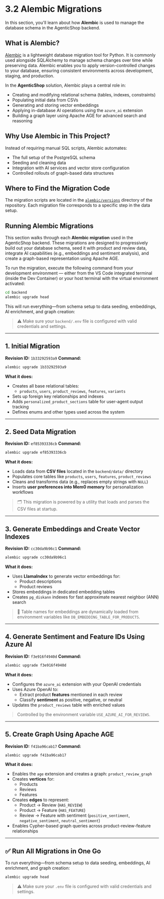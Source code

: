 # 3.2 Alembic Migrations

In this section, you'll learn about how **Alembic** is used to manage the database schema in the AgenticShop backend.

## What is Alembic?

[Alembic](https://alembic.sqlalchemy.org/) is a lightweight database migration tool for Python. It is commonly used alongside SQLAlchemy to manage schema changes over time while preserving data. Alembic enables you to apply version-controlled changes to your database, ensuring consistent environments across development, staging, and production.

In the **AgenticShop** solution, Alembic plays a central role in:

- Creating and modifying relational schema (tables, indexes, constraints)
- Populating initial data from CSVs
- Generating and storing vector embeddings
- Applying in-database AI operations using the `azure_ai` extension
- Building a graph layer using Apache AGE for advanced search and reasoning

## Why Use Alembic in This Project?

Instead of requiring manual SQL scripts, Alembic automates:

- The full setup of the PostgreSQL schema
- Seeding and cleaning data
- Integration with AI services and vector store configuration
- Controlled rollouts of graph-based data structures

## Where to Find the Migration Code

The migration scripts are located in the [`alembic/versions`](https://github.com/Azure-Samples/postgres-agentic-shop/tree/main/backend/alembic) directory of the repository. Each migration file corresponds to a specific step in the data setup.

## Running Alembic Migrations

This section walks through each **Alembic migration** used in the AgenticShop backend. These migrations are designed to progressively build out your database schema, seed it with product and review data, integrate AI capabilities (e.g., embeddings and sentiment analysis), and create a graph-based representation using Apache AGE.

To run the migration, execute the following command from your development environment — either from the VS Code integrated terminal (inside the Dev Container) or your host terminal with the virtual environment activated:

```bash
cd backend
alembic upgrade head
```

This will run everything—from schema setup to data seeding, embeddings, AI enrichment, and graph creation:

> ⚠️ Make sure your `backend/.env` file is configured with valid credentials and settings.

---

## 1. Initial Migration

**Revision ID:** `1b33292593a9`
**Command:**

```bash
alembic upgrade 1b33292593a9
```

**What it does:**

- Creates all base relational tables:
  - `products`, `users`, `product_reviews`, `features`, `variants`
- Sets up foreign key relationships and indexes
- Adds `personalized_product_sections` table for user-agent output tracking
- Defines enums and other types used across the system

---

## 2. Seed Data Migration

**Revision ID:** `ef85393336cb`
**Command:**

```bash
alembic upgrade ef85393336cb
```

**What it does:**

- Loads data from **CSV files** located in the `backend/data/` directory
- Populates core tables like `products`, `users`, `features`, `product_reviews`
- Cleans and transforms data (e.g., replaces empty strings with `NULL`)
- Inserts **user preferences into Mem0 memory** for personalization workflows

> 🗂️ This migration is powered by a utility that loads and parses the CSV files at startup.

---

## 3. Generate Embeddings and Create Vector Indexes

**Revision ID:** `cc30da9b96c1`
**Command:**

```bash
alembic upgrade cc30da9b96c1
```

**What it does:**

- Uses **LlamaIndex** to generate vector embeddings for:
  - Product descriptions
  - Product reviews
- Stores embeddings in dedicated embedding tables
- Creates `pg_diskann` indexes for fast approximate nearest neighbor (ANN) search

> 🧠 Table names for embeddings are dynamically loaded from environment variables like `DB_EMBEDDING_TABLE_FOR_PRODUCTS`.

---

## 4. Generate Sentiment and Feature IDs Using Azure AI

**Revision ID:** `f3e916f4940d`
**Command:**

```bash
alembic upgrade f3e916f4940d
```

**What it does:**

- Configures the `azure_ai` extension with your OpenAI credentials
- Uses Azure OpenAI to:
  - Extract product **features** mentioned in each review
  - Classify **sentiment** as positive, negative, or neutral
- Updates the `product_reviews` table with enriched values

> Controlled by the environment variable `USE_AZURE_AI_FOR_REVIEWS`.

---

## 5. Create Graph Using Apache AGE

**Revision ID:** `f41ba96cab17`
**Command:**

```bash
alembic upgrade f41ba96cab17
```

**What it does:**

- Enables the `age` extension and creates a graph: `product_review_graph`
- Creates **vertices** for:
  - Products
  - Reviews
  - Features
- Creates **edges** to represent:
  - Product → Review (`HAS_REVIEW`)
  - Product → Feature (`HAS_FEATURE`)
  - Review → Feature with sentiment (`positive_sentiment`, `negative_sentiment`, `neutral_sentiment`)
- Enables Cypher-based graph queries across product-review-feature relationships

---

## ✅ Run All Migrations in One Go

To run everything—from schema setup to data seeding, embeddings, AI enrichment, and graph creation:

```bash
alembic upgrade head
```

> ⚠️ Make sure your `.env` file is configured with valid credentials and settings.

